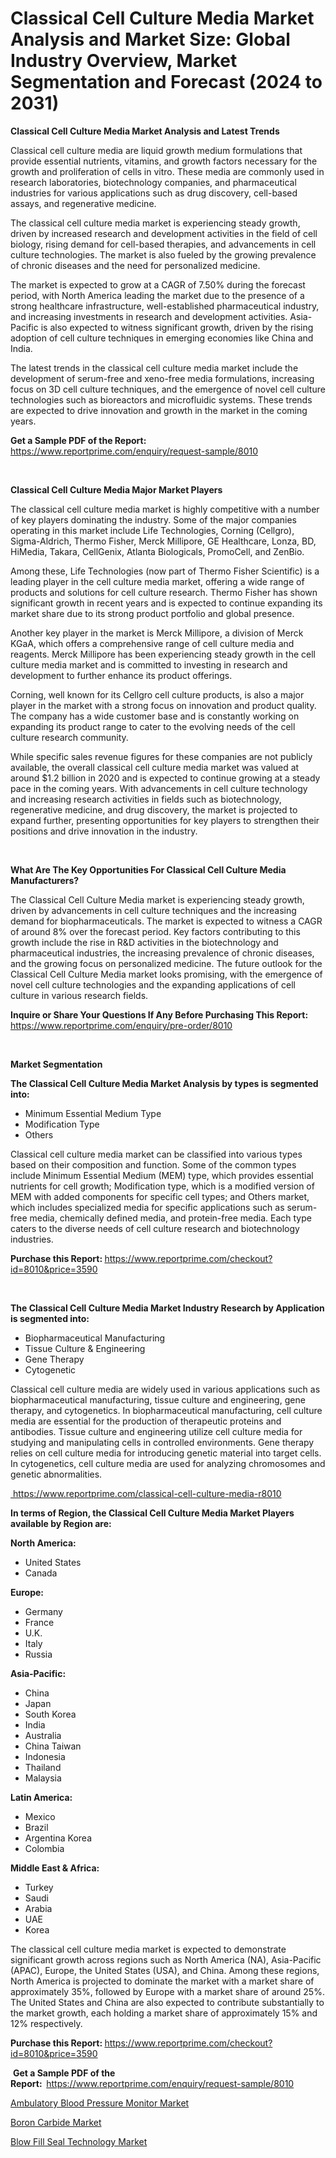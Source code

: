 <p><h1>Classical Cell Culture Media Market Analysis and Market Size: Global Industry Overview, Market Segmentation and Forecast (2024 to 2031)</h1></p><p><strong>Classical Cell Culture Media Market Analysis and Latest Trends</strong></p>
<p><p>Classical cell culture media are liquid growth medium formulations that provide essential nutrients, vitamins, and growth factors necessary for the growth and proliferation of cells in vitro. These media are commonly used in research laboratories, biotechnology companies, and pharmaceutical industries for various applications such as drug discovery, cell-based assays, and regenerative medicine.</p><p>The classical cell culture media market is experiencing steady growth, driven by increased research and development activities in the field of cell biology, rising demand for cell-based therapies, and advancements in cell culture technologies. The market is also fueled by the growing prevalence of chronic diseases and the need for personalized medicine.</p><p>The market is expected to grow at a CAGR of 7.50% during the forecast period, with North America leading the market due to the presence of a strong healthcare infrastructure, well-established pharmaceutical industry, and increasing investments in research and development activities. Asia-Pacific is also expected to witness significant growth, driven by the rising adoption of cell culture techniques in emerging economies like China and India.</p><p>The latest trends in the classical cell culture media market include the development of serum-free and xeno-free media formulations, increasing focus on 3D cell culture techniques, and the emergence of novel cell culture technologies such as bioreactors and microfluidic systems. These trends are expected to drive innovation and growth in the market in the coming years.</p></p>
<p><strong>Get a Sample PDF of the Report:&nbsp;</strong> <a href="https://www.reportprime.com/enquiry/request-sample/8010">https://www.reportprime.com/enquiry/request-sample/8010</a></p>
<p>&nbsp;</p>
<p><strong>Classical Cell Culture Media Major Market Players</strong></p>
<p><p>The classical cell culture media market is highly competitive with a number of key players dominating the industry. Some of the major companies operating in this market include Life Technologies, Corning (Cellgro), Sigma-Aldrich, Thermo Fisher, Merck Millipore, GE Healthcare, Lonza, BD, HiMedia, Takara, CellGenix, Atlanta Biologicals, PromoCell, and ZenBio.</p><p>Among these, Life Technologies (now part of Thermo Fisher Scientific) is a leading player in the cell culture media market, offering a wide range of products and solutions for cell culture research. Thermo Fisher has shown significant growth in recent years and is expected to continue expanding its market share due to its strong product portfolio and global presence.</p><p>Another key player in the market is Merck Millipore, a division of Merck KGaA, which offers a comprehensive range of cell culture media and reagents. Merck Millipore has been experiencing steady growth in the cell culture media market and is committed to investing in research and development to further enhance its product offerings.</p><p>Corning, well known for its Cellgro cell culture products, is also a major player in the market with a strong focus on innovation and product quality. The company has a wide customer base and is constantly working on expanding its product range to cater to the evolving needs of the cell culture research community.</p><p>While specific sales revenue figures for these companies are not publicly available, the overall classical cell culture media market was valued at around $1.2 billion in 2020 and is expected to continue growing at a steady pace in the coming years. With advancements in cell culture technology and increasing research activities in fields such as biotechnology, regenerative medicine, and drug discovery, the market is projected to expand further, presenting opportunities for key players to strengthen their positions and drive innovation in the industry.</p></p>
<p>&nbsp;</p>
<p><strong>What Are The Key Opportunities For Classical Cell Culture Media Manufacturers?</strong></p>
<p><p>The Classical Cell Culture Media market is experiencing steady growth, driven by advancements in cell culture techniques and the increasing demand for biopharmaceuticals. The market is expected to witness a CAGR of around 8% over the forecast period. Key factors contributing to this growth include the rise in R&D activities in the biotechnology and pharmaceutical industries, the increasing prevalence of chronic diseases, and the growing focus on personalized medicine. The future outlook for the Classical Cell Culture Media market looks promising, with the emergence of novel cell culture technologies and the expanding applications of cell culture in various research fields.</p></p>
<p><strong>Inquire or Share Your Questions If Any Before Purchasing This Report:</strong> <a href="https://www.reportprime.com/enquiry/pre-order/8010">https://www.reportprime.com/enquiry/pre-order/8010</a></p>
<p>&nbsp;</p>
<p><strong>Market Segmentation</strong></p>
<p><strong>The Classical Cell Culture Media Market Analysis by types is segmented into:</strong></p>
<p><ul><li>Minimum Essential Medium Type</li><li>Modification Type</li><li>Others</li></ul></p>
<p><p>Classical cell culture media market can be classified into various types based on their composition and function. Some of the common types include Minimum Essential Medium (MEM) type, which provides essential nutrients for cell growth; Modification type, which is a modified version of MEM with added components for specific cell types; and Others market, which includes specialized media for specific applications such as serum-free media, chemically defined media, and protein-free media. Each type caters to the diverse needs of cell culture research and biotechnology industries.</p></p>
<p><strong>Purchase this Report:&nbsp;</strong><a href="https://www.reportprime.com/checkout?id=8010&price=3590">https://www.reportprime.com/checkout?id=8010&price=3590</a></p>
<p>&nbsp;</p>
<p><strong>The Classical Cell Culture Media Market Industry Research by Application is segmented into:</strong></p>
<p><ul><li>Biopharmaceutical Manufacturing</li><li>Tissue Culture & Engineering</li><li>Gene Therapy</li><li>Cytogenetic</li></ul></p>
<p><p>Classical cell culture media are widely used in various applications such as biopharmaceutical manufacturing, tissue culture and engineering, gene therapy, and cytogenetics. In biopharmaceutical manufacturing, cell culture media are essential for the production of therapeutic proteins and antibodies. Tissue culture and engineering utilize cell culture media for studying and manipulating cells in controlled environments. Gene therapy relies on cell culture media for introducing genetic material into target cells. In cytogenetics, cell culture media are used for analyzing chromosomes and genetic abnormalities.</p></p>
<p><a href="https://www.reportprime.com/classical-cell-culture-media-r8010">&nbsp;https://www.reportprime.com/classical-cell-culture-media-r8010</a></p>
<p><strong>In terms of Region, the Classical Cell Culture Media Market Players available by Region are:</strong></p>
<p>
    <p> <strong> North America: </strong>
        <ul>
            <li>United States</li>
            <li>Canada</li>
        </ul>
        </p> 
    <p> <strong> Europe: </strong>
        <ul>
            <li>Germany</li>
            <li>France</li>
            <li>U.K.</li>
            <li>Italy</li>
            <li>Russia</li>
        </ul>
        </p> 
    <p> <strong> Asia-Pacific: </strong>
        <ul>
            <li>China</li>
            <li>Japan</li>
            <li>South Korea</li>
            <li>India</li>
            <li>Australia</li>
            <li>China Taiwan</li>
            <li>Indonesia</li>
            <li>Thailand</li>
            <li>Malaysia</li>
        </ul>
        </p> 
    <p> <strong> Latin America: </strong>
        <ul>
            <li>Mexico</li>
            <li>Brazil</li>
            <li>Argentina Korea</li>
            <li>Colombia</li>
        </ul>
        </p> 
    <p> <strong> Middle East & Africa: </strong>
        <ul>
            <li>Turkey</li>
            <li>Saudi</li>
            <li>Arabia</li>
            <li>UAE</li>
            <li>Korea</li>
        </ul>
    </p>
    </p>
<p><p>The classical cell culture media market is expected to demonstrate significant growth across regions such as North America (NA), Asia-Pacific (APAC), Europe, the United States (USA), and China. Among these regions, North America is projected to dominate the market with a market share of approximately 35%, followed by Europe with a market share of around 25%. The United States and China are also expected to contribute substantially to the market growth, each holding a market share of approximately 15% and 12% respectively.</p></p>
<p><strong>Purchase this Report: </strong><a href="https://www.reportprime.com/checkout?id=8010&price=3590">https://www.reportprime.com/checkout?id=8010&price=3590</a></p>
<p>&nbsp;<strong>Get a Sample PDF of the Report:&nbsp;&nbsp;</strong><a href="https://www.reportprime.com/enquiry/request-sample/8010">https://www.reportprime.com/enquiry/request-sample/8010</a></p>
<p><strong></strong></p>
<p><p><a href="https://github.com/ChiragRp1/Market-Research-Report-List-4/blob/main/ambulatory-blood-pressure-monitor-market.md">Ambulatory Blood Pressure Monitor Market</a></p><p><a href="https://www.linkedin.com/pulse/boron-carbide-market-size-focuses-dynamics-in-depth-analysis-hspaf?trackingId=TTtM%2FgSHYBQ2wffhGJIv6w%3D%3D">Boron Carbide Market</a></p><p><a href="https://www.linkedin.com/pulse/blow-fill-seal-technology-market-research-report-forecasted-0gi9f?trackingId=YqP73sOkFgUUoJlDtdLFwA%3D%3D">Blow Fill Seal Technology Market</a></p></p>